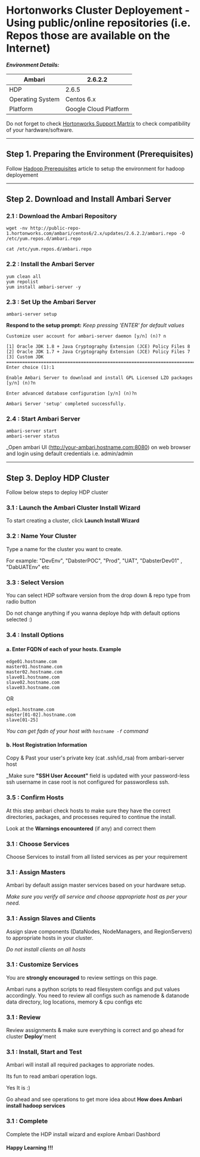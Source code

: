 # Hortonworks Cluster Deployement - Using public/online repositories (i.e. Repos those are available on the Internet)


___Environment Details:___

Ambari | 2.6.2.2
------------- | -------------
HDP | 2.6.5
Operating System | Centos 6.x
Platform | Google Cloud Platform


Do not forget to check [Hortonworks Support Martrix](https://supportmatrix.hortonworks.com "Support Martrix") to check compatibility of your hardware/software.


------------------------------------------------------------------------------------------------------------------------------
## Step 1. Preparing the Environment (Prerequisites)

Follow [Hadoop Prerequisites](https://github.com/dabsterindia/LABs/blob/master/Cluster%20Deployments/Hadoop_Prerequisites.md "Hadoop Prerequisites") article to setup the environment for hadoop deployement

------------------------------------------------------------------------------------------------------------------------------
## Step 2. Download and Install Ambari Server

### 2.1 : Download the Ambari Repository
```sudo -i
wget -nv http://public-repo-1.hortonworks.com/ambari/centos6/2.x/updates/2.6.2.2/ambari.repo -O /etc/yum.repos.d/ambari.repo
```

`cat /etc/yum.repos.d/ambari.repo`

### 2.2 : Install the Ambari Server

```
yum clean all
yum repolist
yum install ambari-server -y
```

### 2.3 : Set Up the Ambari Server

`ambari-server setup`

__Respond to the setup prompt:__ _Keep pressing 'ENTER' for default values_
```
Customize user account for ambari-server daemon [y/n] (n)? n

[1] Oracle JDK 1.8 + Java Cryptography Extension (JCE) Policy Files 8
[2] Oracle JDK 1.7 + Java Cryptography Extension (JCE) Policy Files 7
[3] Custom JDK
==============================================================================
Enter choice (1):1

Enable Ambari Server to download and install GPL Licensed LZO packages [y/n] (n)?n

Enter advanced database configuration [y/n] (n)?n

Ambari Server 'setup' completed successfully.
```

### 2.4 : Start Ambari Server

```
ambari-server start
ambari-server status
```
_Open ambari UI (http://your-ambari.hostname.com:8080) on web browser and login using default credentials i.e. admin/admin


------------------------------------------------------------------------------------------------------------------------------
## Step 3. Deploy HDP Cluster

Follow below steps to deploy HDP cluster

### 3.1 : Launch the Ambari Cluster Install Wizard
To start creating a cluster, click __Launch Install Wizard__

### 3.2 : Name Your Cluster
Type a name for the cluster you want to create. 

For example:
"DevEnv",  "DabsterPOC", "Prod", "UAT", "DabsterDev01" , "DabUATEnv" etc

### 3.3 : Select Version
You can select HDP software version from the drop down & repo type from radio button

Do not change anything if you wanna deploye hdp with default options selected :)

### 3.4 : Install Options
#### a. Enter FQDN of each of your hosts. Example
```
edge01.hostname.com
master01.hostname.com
master02.hostname.com
slave01.hostname.com
slave02.hostname.com
slave03.hostname.com
```

OR
```
edge1.hostname.com
master[01-02].hostname.com
slave[01-25]
```

_You can get fqdn of your host with `hostname -f` command_

#### b. Host Registration Information
Copy & Past your user's private key (cat .ssh/id_rsa) from ambari-server host

_Make sure __"SSH User Account"__ field is updated with your password-less ssh username in case root is not configured for passwordless ssh.


### 3.5 : Confirm Hosts
At this step ambari check hosts to make sure they have the correct directories, packages, and processes required to continue the install.

Look at the __Warnings encountered__ (if any) and correct them

### 3.1 : Choose Services

Choose Services to install from all listed services as per your requirement


### 3.1 : Assign Masters
Ambari by default assign master services based on your hardware setup.

_Make sure you verify all service and choose appropriate host as per your need._


### 3.1 : Assign Slaves and Clients
Assign slave components (DataNodes, NodeManagers, and RegionServers) to appropriate hosts in your cluster.

_Do not install clients on all hosts_

### 3.1 : Customize Services
You are __strongly encouraged__ to review settings on this page. 

Ambari runs a python scripts to read filesystem configs and put values accordingly. You need to review all configs such as namenode & datanode data directory, log locations, memory & cpu configs etc

### 3.1 : Review
Review assignments & make sure everything is correct and go ahead for cluster __Deploy__'ment

### 3.1 : Install, Start and Test
Ambari will install all required packages to approriate nodes.

Its fun to read ambari operation logs.

Yes It is :)

Go ahead and see operations to get more idea about __How does Ambari install hadoop services__

### 3.1 : Complete
Complete the HDP install wizard and explore Ambari Dashbord


#### Happy Learning !!!
